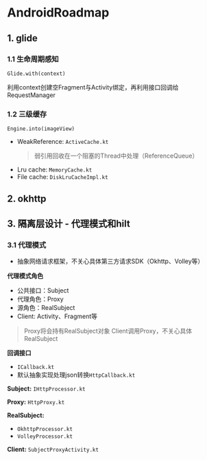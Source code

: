 # AndroidRoadmap

## 1. glide

### 1.1 生命周期感知

``Glide.with(context)``

利用context创建空Fragment与Activity绑定，再利用接口回调给RequestManager

### 1.2 三级缓存

``Engine.into(imageView)``

- WeakReference<Bitmap>: ``ActiveCache.kt``
  > 弱引用回收在一个阻塞的Thread中处理（ReferenceQueue）
- Lru cache: ``MemoryCache.kt``
- File cache: ``DiskLruCacheImpl.kt``

## 2. okhttp

## 3. 隔离层设计 - 代理模式和hilt

### 3.1 代理模式

- 抽象网络请求框架，不关心具体第三方请求SDK（Okhttp、Volley等）

**代理模式角色**

- 公共接口：Subject
- 代理角色：Proxy
- 源角色：RealSubject
- Client: Activity、Fragment等

> Proxy将会持有RealSubject对象
> Client调用Proxy，不关心具体RealSubject

**回调接口**

- ``ICallback.kt``
- 默认抽象实现处理json转换``HttpCallback.kt``


**Subject:**
``IHttpProcessor.kt``

**Proxy:**
``HttpProxy.kt``

**RealSubject:**

- ``OkhttpProcessor.kt``
- ``VolleyProcessor.kt``

**Client:**
``SubjectProxyActivity.kt``